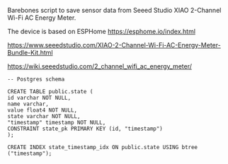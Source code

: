Barebones script to save sensor data from Seeed Studio XIAO 2-Channel Wi-Fi AC Energy Meter.

The device is based on ESPHome https://esphome.io/index.html

https://www.seeedstudio.com/XIAO-2-Channel-Wi-Fi-AC-Energy-Meter-Bundle-Kit.html

https://wiki.seeedstudio.com/2_channel_wifi_ac_energy_meter/

```
-- Postgres schema

CREATE TABLE public.state (
id varchar NOT NULL,
name varchar,
value float4 NOT NULL,
state varchar NOT NULL,
"timestamp" timestamp NOT NULL,
CONSTRAINT state_pk PRIMARY KEY (id, "timestamp")
);

CREATE INDEX state_timestamp_idx ON public.state USING btree ("timestamp");
```

